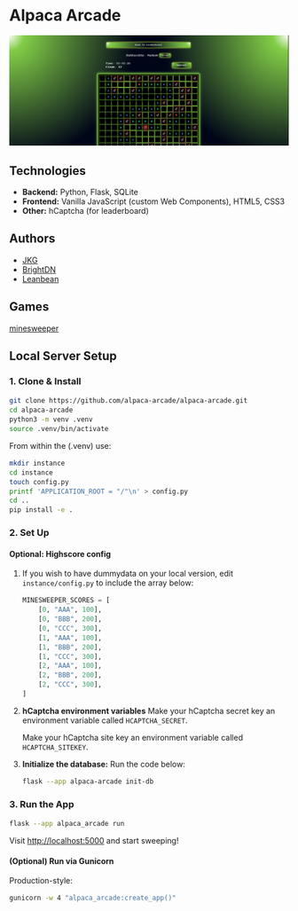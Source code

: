 # Alpaca Arcade

![Screenshot](https://github.com/alpaca-arcade/alpaca-arcade/blob/main/alpaca_arcade/static/screenshot.png?raw=true)

## Technologies

- **Backend:** Python, Flask, SQLite
- **Frontend:** Vanilla JavaScript (custom Web Components), HTML5, CSS3
- **Other:** hCaptcha (for leaderboard)

## Authors

- [JKG](https://github.com/joshkgarber)
- [BrightDN](https://github.com/BrightDN)
- [Leanbean](https://github.com/lbruce999)

## Games

[minesweeper](https://github.com/alpaca-arcade/alpaca-arcade/tree/main/metadata/Minesweeper.md)

## Local Server Setup

### 1. Clone & Install

```bash
git clone https://github.com/alpaca-arcade/alpaca-arcade.git
cd alpaca-arcade
python3 -m venv .venv
source .venv/bin/activate
```
From within the (.venv) use:
```bash
mkdir instance
cd instance
touch config.py
printf 'APPLICATION_ROOT = "/"\n' > config.py
cd ..
pip install -e .
```

### 2. Set Up

#### Optional: Highscore config

1. If you wish to have dummydata on your local version, edit `instance/config.py` to include the array below:
   ```python
   MINESWEEPER_SCORES = [
       [0, "AAA", 100],
       [0, "BBB", 200],
       [0, "CCC", 300],
       [1, "AAA", 100],
       [1, "BBB", 200],
       [1, "CCC", 300],
       [2, "AAA", 100],
       [2, "BBB", 200],
       [2, "CCC", 300],
   ]
   ```

2. **hCaptcha environment variables**
   Make your hCaptcha secret key an environment variable called `HCAPTCHA_SECRET`.

   Make your hCaptcha site key an environment variable called `HCAPTCHA_SITEKEY`.

3. **Initialize the database:**
  Run the code below:

   ```bash
   flask --app alpaca-arcade init-db
   ```

### 3. Run the App

```bash
flask --app alpaca_arcade run
```
Visit [http://localhost:5000](http://localhost:5000) and start sweeping!

#### (Optional) Run via Gunicorn
Production-style:
```bash
gunicorn -w 4 "alpaca_arcade:create_app()"
```

